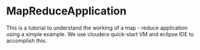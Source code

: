 # MapReduceApplication
This is a tutorial to understand the working of a map - reduce application using a simple example. We use cloudera quick-start VM and eclipse IDE to accomplish this.
